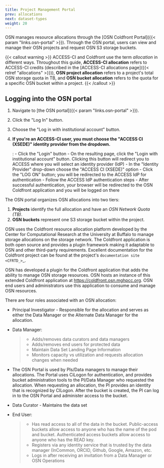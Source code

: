 ```yaml
---
title: Project Management Portal
prev: allocations
next: dataset-types
weight: 20
---
```


OSN manages resource allocations through the [OSN Coldfront Portal]({{< param "links.osn-portal" >}}). Through the OSN portal, users can view and manage their OSN projects and 
request OSN S3 storage buckets. 

{{< callout warning >}}
ACCESS-CI and Coldfront use the term *allocation* in different ways. Throughout
this guide, **ACCESS-CI allocation** refers to ACCESS-CI credits (described in the [ACCESS-CI allocations page]({{< relref "allocations" >}})), **OSN project allocation** refers to a project's total OSN storage quota in TB, and **OSN bucket allocation** refers to the quota for a specific OSN bucket within a project.
{{< /callout >}}

## Logging into the OSN portal



1. Navigate to [the OSN portal]({{< param "links.osn-portal" >}}).
2. Click the "Log In" button.
3. Choose the "Log in with institutional account" button. 
4. **If you're an ACCESS-CI user, you must choose the "ACCESS CI (XSEDE)" identity provider from the dropdown.**


    :   -   Click the \"Login\" button
        -   On the resulting page, click the \"Login with institutional
            account\" button. Clicking this button will redirect you to
            ACCESS where you will select an identity provider (IdP)
        -   In the \"Identity Provider\" drop-down choose the \"ACCESS
            CI (XSEDE)\" option
        -   Click the \"LOG ON\" button; you will be redirected to the
            ACCESS IdP for authentication
        -   Follow the ACCESS IdP authentication steps
        -   After successful authentication, your browser will be
            redirected to the OSN Coldfront application and you will be
            logged on there

The OSN portal organizes OSN allocations into two tiers: 

1. **Projects** identify the full allocation and have an *OSN Network Quota (TB)*.
2. **OSN buckets** represent one S3 storage bucket within the project. 
   


OSN uses the Coldfront resource allocation platform developed by the Center for
Computational Research at the University at Buffalo to manage storage
allocations on the storage network. The Coldfront application is both open
source and provides a plugin framework making it adaptable to OSN and other
third-party requirements. Excellent documentation for the Coldfront project can
be found at the project's `documentation site <CFRTD_>`_.

OSN has developed a plugin for the Coldfront application that adds the ability
to manage OSN storage resources. OSN hosts an instance of this extended
Coldfront application at https://coldfront.osn.mghpcc.org. OSN end users and
administrators use this application to consume and manage OSN resources.

There are four roles associated with an OSN allocation:

-   Principal Investigator - Responsible for the allocation and serves
    as either the Data Manager or the Alternate Data Manager for the
    allocation.

-   Data Manager:

    > -   Adds/removes data curators and data managers
    > -   Adds/removes end users for protected data
    > -   Maintain Data Set Landing Page Information
    > -   Monitors capacity vs utilization and requests allocation
    >     changes when needed

-   The OSN Portal is used by PIs/Data managers to manage their
    allocations. The Portal uses CiLogon for authentication, and
    provides bucket administration tools to the PI/Data Manager who
    requested the allocation. When requesting an allocation, the PI
    provides an identity that is recognized by CILogon. After the bucket
    is created, the PI can log in to the OSN Portal and administer
    access to the bucket.

-   Data Curator - Maintains the data set

-   End User:

    > -   Has read access to all of the data in the bucket.
    >     Public-access buckets allow access to anyone who has the name
    >     of the pod and bucket. Authenticated access buckets allow
    >     access to anyone who has the READ key.
    > -   Registers via any identity service that is trusted by the data
    >     manager (InCommon, ORCID, Github, Google, Amazon, etc.
    > -   Logs in after receiving an invitation from a Data Manager or
    >     OSN Operations
